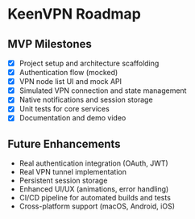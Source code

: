 # KeenVPN Roadmap

## MVP Milestones

- [x] Project setup and architecture scaffolding
- [x] Authentication flow (mocked)
- [x] VPN node list UI and mock API
- [x] Simulated VPN connection and state management
- [x] Native notifications and session storage
- [x] Unit tests for core services
- [x] Documentation and demo video

## Future Enhancements

- Real authentication integration (OAuth, JWT)
- Real VPN tunnel implementation
- Persistent session storage
- Enhanced UI/UX (animations, error handling)
- CI/CD pipeline for automated builds and tests
- Cross-platform support (macOS, Android, iOS)